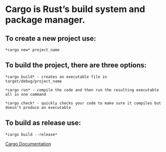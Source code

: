 # Cargo is Rust’s build system and package manager.

## To create a new project use: 
    
    *cargo new* project_name

## To build the project, there are three options:

    *cargo build* - creates an executable file in target/debug/project_name
    
    *cargo run* - compile the code and then run the resulting executable all in one command
    
    *cargo check* - quickly checks your code to make sure it compiles but doesn’t produce an executable

## To build as release use:

    *cargo build --release*


[Cargo Documentation](https://doc.rust-lang.org/cargo/)